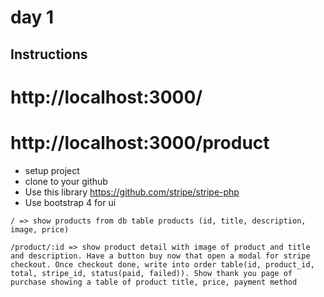 # day 1

## Instructions

# http://localhost:3000/

# http://localhost:3000/product

- setup project
- clone to your github
- Use this library https://github.com/stripe/stripe-php
- Use bootstrap 4 for ui

```
/ => show products from db table products (id, title, description, image, price)

/product/:id => show product detail with image of product and title and description. Have a button buy now that open a modal for stripe checkout. Once checkout done, write into order table(id, product_id, total, stripe_id, status(paid, failed)). Show thank you page of purchase showing a table of product title, price, payment method
```
